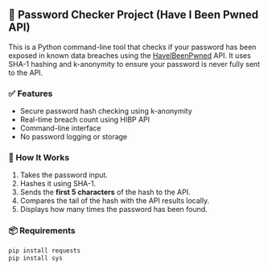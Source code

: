 ## 🔐 Password Checker Project (Have I Been Pwned API)

This is a Python command-line tool that checks if your password has been exposed in known data breaches using the [HaveIBeenPwned](https://haveibeenpwned.com/API/v3#SearchingPwnedPasswordsByRange) API. It uses SHA-1 hashing and k-anonymity to ensure your password is never fully sent to the API.

### ✅ Features
- Secure password hash checking using k-anonymity
- Real-time breach count using HIBP API
- Command-line interface
- No password logging or storage

### 🧪 How It Works
1. Takes the password input.
2. Hashes it using SHA-1.
3. Sends the **first 5 characters** of the hash to the API.
4. Compares the tail of the hash with the API results locally.
5. Displays how many times the password has been found.

### 📦 Requirements
```bash
pip install requests
pip install sys
